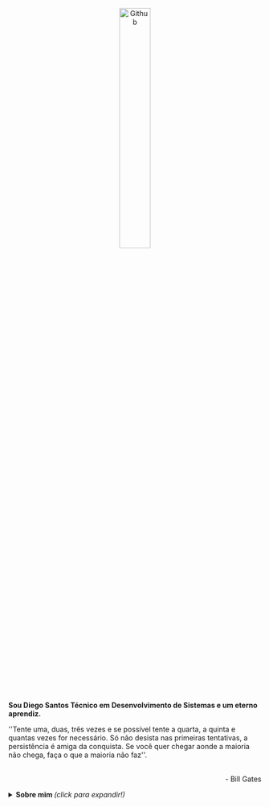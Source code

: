 <p align="center">
<img width="35%" align="center" alt="Github" src="https://github.com/DiegojSts/assets/blob/master/gifs/toygif-unscreen.gif" />
</p>
<p><b>Sou Diego Santos Técnico em Desenvolvimento de Sistemas e um eterno aprendiz.</b></p>

''Tente uma, duas, três vezes e se possível tente a quarta, a quinta e quantas vezes for necessário. Só não desista nas primeiras tentativas, a persistência é amiga da conquista. Se você quer chegar aonde a maioria não chega, faça o que a maioria não faz''. <br><br> <p align="right"> - Bill Gates </p>

<!--
**DiegojSts/DiegojSts** is a ✨ _special_ ✨ repository because its `README.md` (this file) appears on your GitHub profile.

Here are some ideas to get you started:

- 🔭 I’m currently working on ...
- 🌱 I’m currently learning ...
- 👯 I’m looking to collaborate on ...
- 🤔 I’m looking for help with ...
- 💬 Ask me about ...
- 📫 How to reach me: ...
- 😄 Pronouns: ...
- ⚡ Fun fact: ...
-->
<details>
  <summary> <b> Sobre mim </b> <i>(click para expandir!)</i> </summary> <br>
  
🌱 - Estou atualmente me aprofundando em JavaScript. <br>
💻 - Apaixonado pela área de Tecnologia e programação. <br>
🚀 - Sempre buscando aprender e desenvolver novas habilidades. <br>
🪂 - Ex-militar da Força Aérea Brasileira. <br>
👨‍💻 - Técnico em Desenvolvimento de Sistemas pela Faculdade de Tecnologia SENAI Cimatec. <br>

[![Diego Santos Github Stats](https://github-readme-stats.vercel.app/api?username=DiegojSts&show_icons=true&title_color=fff&icon_color=79ff97&text_color=9f9f9f&bg_color=151515)](https://github.com/anuraghazra/github-readme-stats)
  
#### Entre em contato

https://www.linkedin.com/in/diego-santos-002a7319b/
  
</details>





